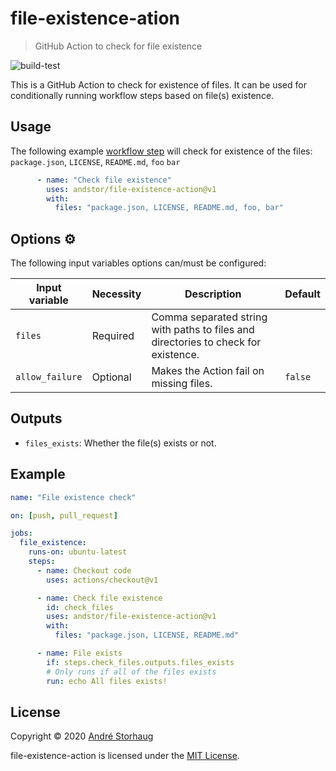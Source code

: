 # file-existence-ation

> GitHub Action to check for file existence

![build-test](https://github.com/andstor/file-existence-action/workflows/build/badge.svg)

This is a GitHub Action to check for existence of files. It can be used for conditionally running workflow steps based on file(s) existence. 

## Usage

The following example [workflow step](https://help.github.com/en/actions/configuring-and-managing-workflows/configuring-a-workflow) will check for existence of the files: `package.json`, `LICENSE`, `README.md`, `foo` `bar`

```yml
      - name: "Check file existence"
        uses: andstor/file-existence-action@v1
        with:
          files: "package.json, LICENSE, README.md, foo, bar"
```

## Options ⚙️

The following input variables options can/must be configured:

|Input variable|Necessity|Description|Default|
|----|----|----|----|
|`files`|Required|Comma separated string with paths to files and directories to check for existence.||
|`allow_failure`|Optional|Makes the Action fail on missing files.|`false`|

## Outputs
- `files_exists`: Whether the file(s) exists or not.

## Example

```yml
name: "File existence check"

on: [push, pull_request]

jobs:
  file_existence:
    runs-on: ubuntu-latest
    steps:
      - name: Checkout code
        uses: actions/checkout@v1

      - name: Check file existence
        id: check_files
        uses: andstor/file-existence-action@v1
        with:
          files: "package.json, LICENSE, README.md"

      - name: File exists
        if: steps.check_files.outputs.files_exists
        # Only runs if all of the files exists
        run: echo All files exists!
```

## License

Copyright © 2020 [André Storhaug](https://github.com/andstor)

file-existence-action is licensed under the [MIT License](https://github.com/andstor/file-existence-ation/blob/master/LICENSE).
